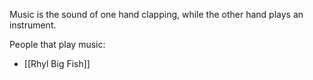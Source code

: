 Music is the sound of one hand clapping, while the other hand plays an instrument.

People that play music:

* [[Rhyl Big Fish]]

